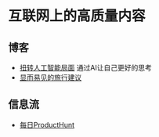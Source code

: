 # 互联网上的高质量内容

## 博客

- [扭转人工智能局面](https://ia.net/topics/turning-the-tables-on-ai) 通过AI让自己更好的思考
- [显而易见的旅行建议](https://dynomight.net/travel/)

## 信息流

- [每日ProductHunt](https://decohack.com/)
